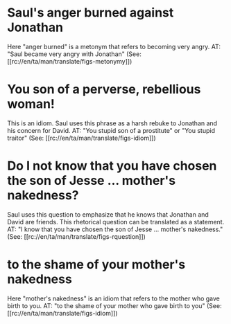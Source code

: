 # Saul's anger burned against Jonathan

Here "anger burned" is a metonym that refers to becoming very angry. AT: "Saul became very angry with Jonathan" (See: [[rc://en/ta/man/translate/figs-metonymy]])

# You son of a perverse, rebellious woman!

This is an idiom. Saul uses this phrase as a harsh rebuke to Jonathan and his concern for David. AT: "You stupid son of a prostitute" or "You stupid traitor" (See: [[rc://en/ta/man/translate/figs-idiom]])

# Do I not know that you have chosen the son of Jesse ... mother's nakedness?

Saul uses this question to emphasize that he knows that Jonathan and David are friends. This rhetorical question can be translated as a statement. AT: "I know that you have chosen the son of Jesse ... mother's nakedness." (See: [[rc://en/ta/man/translate/figs-rquestion]])

# to the shame of your mother's nakedness

Here "mother's nakedness" is an idiom that refers to the mother who gave birth to you. AT: "to the shame of your mother who gave birth to you" (See: [[rc://en/ta/man/translate/figs-idiom]])

